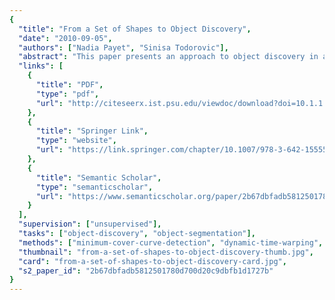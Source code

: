 ```yaml
---
{
  "title": "From a Set of Shapes to Object Discovery",
  "date": "2010-09-05",
  "authors": ["Nadia Payet", "Sinisa Todorovic"],
  "abstract": "This paper presents an approach to object discovery in a given unlabeled image set, based on mining repetitive spatial configurations of image contours. Contours that similarly deform from one image to another are viewed as collaborating, or, otherwise, conflicting. This is captured by a graph over all pairs of matching contours, whose maximum a posteriori multicoloring assignment is taken to represent the shapes of discovered objects. Multicoloring is conducted by our new Coordinate Ascent Swendsen-Wang cut (CASW). CASW uses the Metropolis-Hastings (MH) reversible jumps to probabilistically sample graph edges, and color nodes. CASW extends SW cut by introducing a regularization in the posterior of multicoloring assignments that prevents the MH jumps to arrive at trivial solutions. Also, CASW seeks to learn parameters of the posterior via maximizing a lower bound of the MH acceptance rate. This speeds up multicoloring iterations, and facilitates MH jumps from local minima. On benchmark datasets, we outperform all existing approaches to unsupervised object discovery.",
  "links": [
    {
      "title": "PDF",
      "type": "pdf",
      "url": "http://citeseerx.ist.psu.edu/viewdoc/download?doi=10.1.1.174.2250&rep=rep1&type=pdf"
    },
    {
      "title": "Springer Link",
      "type": "website",
      "url": "https://link.springer.com/chapter/10.1007/978-3-642-15555-0_5"
    },
    {
      "title": "Semantic Scholar",
      "type": "semanticscholar",
      "url": "https://www.semanticscholar.org/paper/2b67dbfadb5812501780d700d20c9dbfb1d1727b"
    }
  ],
  "supervision": ["unsupervised"],
  "tasks": ["object-discovery", "object-segmentation"],
  "methods": ["minimum-cover-curve-detection", "dynamic-time-warping", "spacial-relationship-graph"],
  "thumbnail": "from-a-set-of-shapes-to-object-discovery-thumb.jpg",
  "card": "from-a-set-of-shapes-to-object-discovery-card.jpg",
  "s2_paper_id": "2b67dbfadb5812501780d700d20c9dbfb1d1727b"
}
---
```


